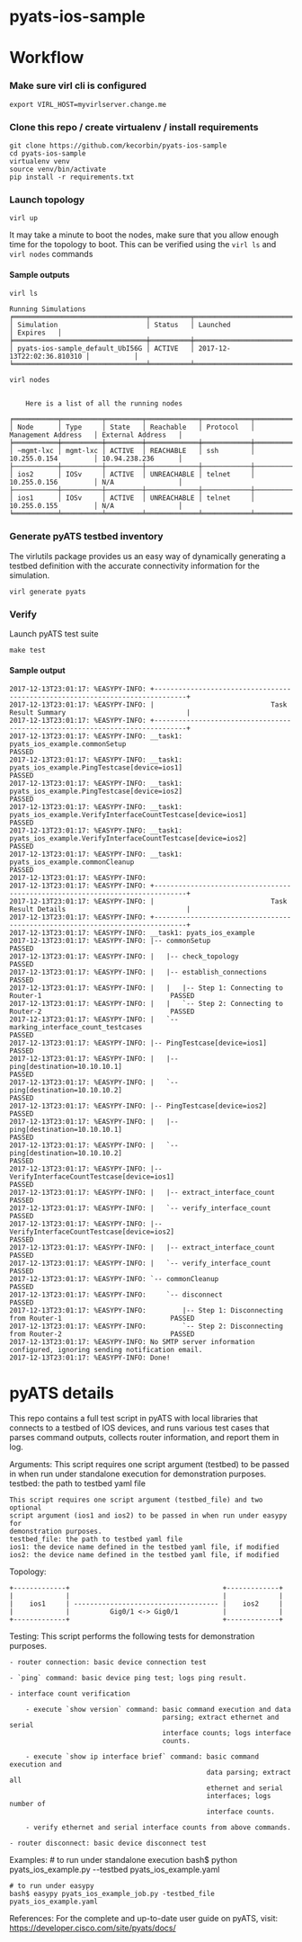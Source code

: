 # pyats-ios-sample


# Workflow

### Make sure virl cli is configured

```
export VIRL_HOST=myvirlserver.change.me
```

### Clone this repo / create virtualenv / install requirements

```
git clone https://github.com/kecorbin/pyats-ios-sample
cd pyats-ios-sample
virtualenv venv
source venv/bin/activate
pip install -r requirements.txt

```

### Launch topology

```
virl up
```
It may take a minute to boot the nodes, make sure that you allow enough time for
the topology to boot. This can be verified using the `virl ls` and `virl nodes`
commands

#### Sample outputs

```
virl ls

Running Simulations
╒═════════════════════════════════╤══════════╤════════════════════════════╤═══════════╕
│ Simulation                      │ Status   │ Launched                   │ Expires   │
╞═════════════════════════════════╪══════════╪════════════════════════════╪═══════════╡
│ pyats-ios-sample_default_UbI56G │ ACTIVE   │ 2017-12-13T22:02:36.810310 │           │
╘═════════════════════════════════╧══════════╧════════════════════════════╧═══════════╛

virl nodes


    Here is a list of all the running nodes

╒═══════════╤══════════╤═════════╤═════════════╤════════════╤══════════════════════╤════════════════════╕
│ Node      │ Type     │ State   │ Reachable   │ Protocol   │ Management Address   │ External Address   │
╞═══════════╪══════════╪═════════╪═════════════╪════════════╪══════════════════════╪════════════════════╡
│ ~mgmt-lxc │ mgmt-lxc │ ACTIVE  │ REACHABLE   │ ssh        │ 10.255.0.154         │ 10.94.238.236      │
├───────────┼──────────┼─────────┼─────────────┼────────────┼──────────────────────┼────────────────────┤
│ ios2      │ IOSv     │ ACTIVE  │ UNREACHABLE │ telnet     │ 10.255.0.156         │ N/A                │
├───────────┼──────────┼─────────┼─────────────┼────────────┼──────────────────────┼────────────────────┤
│ ios1      │ IOSv     │ ACTIVE  │ UNREACHABLE │ telnet     │ 10.255.0.155         │ N/A                │
╘═══════════╧══════════╧═════════╧═════════════╧════════════╧══════════════════════╧════════════════════╛

```

### Generate pyATS testbed inventory

The virlutils package provides us an easy way of dynamically generating a testbed
definition with the accurate connectivity information for the simulation.

```
virl generate pyats
```


### Verify

Launch pyATS test suite

```
make test
```

#### Sample output

```
2017-12-13T23:01:17: %EASYPY-INFO: +------------------------------------------------------------------------------+
2017-12-13T23:01:17: %EASYPY-INFO: |                             Task Result Summary                              |
2017-12-13T23:01:17: %EASYPY-INFO: +------------------------------------------------------------------------------+
2017-12-13T23:01:17: %EASYPY-INFO: __task1: pyats_ios_example.commonSetup                                    PASSED
2017-12-13T23:01:17: %EASYPY-INFO: __task1: pyats_ios_example.PingTestcase[device=ios1]                      PASSED
2017-12-13T23:01:17: %EASYPY-INFO: __task1: pyats_ios_example.PingTestcase[device=ios2]                      PASSED
2017-12-13T23:01:17: %EASYPY-INFO: __task1: pyats_ios_example.VerifyInterfaceCountTestcase[device=ios1]      PASSED
2017-12-13T23:01:17: %EASYPY-INFO: __task1: pyats_ios_example.VerifyInterfaceCountTestcase[device=ios2]      PASSED
2017-12-13T23:01:17: %EASYPY-INFO: __task1: pyats_ios_example.commonCleanup                                  PASSED
2017-12-13T23:01:17: %EASYPY-INFO:
2017-12-13T23:01:17: %EASYPY-INFO: +------------------------------------------------------------------------------+
2017-12-13T23:01:17: %EASYPY-INFO: |                             Task Result Details                              |
2017-12-13T23:01:17: %EASYPY-INFO: +------------------------------------------------------------------------------+
2017-12-13T23:01:17: %EASYPY-INFO: __task1: pyats_ios_example
2017-12-13T23:01:17: %EASYPY-INFO: |-- commonSetup                                                           PASSED
2017-12-13T23:01:17: %EASYPY-INFO: |   |-- check_topology                                                    PASSED
2017-12-13T23:01:17: %EASYPY-INFO: |   |-- establish_connections                                             PASSED
2017-12-13T23:01:17: %EASYPY-INFO: |   |   |-- Step 1: Connecting to Router-1                                PASSED
2017-12-13T23:01:17: %EASYPY-INFO: |   |   `-- Step 2: Connecting to Router-2                                PASSED
2017-12-13T23:01:17: %EASYPY-INFO: |   `-- marking_interface_count_testcases                                 PASSED
2017-12-13T23:01:17: %EASYPY-INFO: |-- PingTestcase[device=ios1]                                             PASSED
2017-12-13T23:01:17: %EASYPY-INFO: |   |-- ping[destination=10.10.10.1]                                      PASSED
2017-12-13T23:01:17: %EASYPY-INFO: |   `-- ping[destination=10.10.10.2]                                      PASSED
2017-12-13T23:01:17: %EASYPY-INFO: |-- PingTestcase[device=ios2]                                             PASSED
2017-12-13T23:01:17: %EASYPY-INFO: |   |-- ping[destination=10.10.10.1]                                      PASSED
2017-12-13T23:01:17: %EASYPY-INFO: |   `-- ping[destination=10.10.10.2]                                      PASSED
2017-12-13T23:01:17: %EASYPY-INFO: |-- VerifyInterfaceCountTestcase[device=ios1]                             PASSED
2017-12-13T23:01:17: %EASYPY-INFO: |   |-- extract_interface_count                                           PASSED
2017-12-13T23:01:17: %EASYPY-INFO: |   `-- verify_interface_count                                            PASSED
2017-12-13T23:01:17: %EASYPY-INFO: |-- VerifyInterfaceCountTestcase[device=ios2]                             PASSED
2017-12-13T23:01:17: %EASYPY-INFO: |   |-- extract_interface_count                                           PASSED
2017-12-13T23:01:17: %EASYPY-INFO: |   `-- verify_interface_count                                            PASSED
2017-12-13T23:01:17: %EASYPY-INFO: `-- commonCleanup                                                         PASSED
2017-12-13T23:01:17: %EASYPY-INFO:     `-- disconnect                                                        PASSED
2017-12-13T23:01:17: %EASYPY-INFO:         |-- Step 1: Disconnecting from Router-1                           PASSED
2017-12-13T23:01:17: %EASYPY-INFO:         `-- Step 2: Disconnecting from Router-2                           PASSED
2017-12-13T23:01:17: %EASYPY-INFO: No SMTP server information configured, ignoring sending notification email.
2017-12-13T23:01:17: %EASYPY-INFO: Done!

```

# pyATS details

This repo contains a full test script in pyATS with local libraries that connects to a
testbed of IOS devices, and runs various test cases that parses command outputs,
collects router information, and report them in log.

Arguments:
    This script requires one script argument (testbed) to be passed in when run
    under standalone execution for demonstration purposes.
    testbed: the path to testbed yaml file

    This script requires one script argument (testbed_file) and two optional
    script argument (ios1 and ios2) to be passed in when run under easypy for
    demonstration purposes.
    testbed_file: the path to testbed yaml file
    ios1: the device name defined in the testbed yaml file, if modified
    ios2: the device name defined in the testbed yaml file, if modified

Topology:

    +-------------+                                      +-------------+
    |             |                                      |             |
    |    ios1     | ------------------------------------ |    ios2     |
    |             |          Gig0/1 <-> Gig0/1           |             |
    +-------------+                                      +-------------+

Testing:
    This script performs the following tests for demonstration purposes.

    - router connection: basic device connection test

    - `ping` command: basic device ping test; logs ping result.

    - interface count verification

        - execute `show version` command: basic command execution and data
                                          parsing; extract ethernet and serial
                                          interface counts; logs interface
                                          counts.

        - execute `show ip interface brief` command: basic command execution and
                                                     data parsing; extract all
                                                     ethernet and serial
                                                     interfaces; logs number of
                                                     interface counts.

        - verify ethernet and serial interface counts from above commands.

    - router disconnect: basic device disconnect test

Examples:
    # to run under standalone execution
    bash$ python pyats_ios_example.py --testbed pyats_ios_example.yaml

    # to run under easypy
    bash$ easypy pyats_ios_example_job.py -testbed_file pyats_ios_example.yaml

References:
   For the complete and up-to-date user guide on pyATS, visit:
    https://developer.cisco.com/site/pyats/docs/
